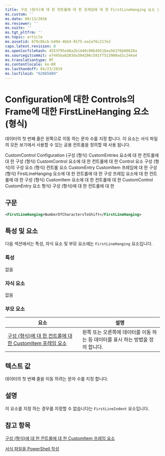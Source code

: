 ```yaml
---
title: 구성 (형식)에 대 한 컨트롤에 대 한 프레임에 대 한 FirstLineHanging 요소 | Microsoft Docs
ms.custom: ''
ms.date: 09/13/2016
ms.reviewer: ''
ms.suite: ''
ms.tgt_pltfrm: ''
ms.topic: article
ms.assetid: 679c8bcb-b49d-4bb4-91f5-ea1af6c217e3
caps.latest.revision: 8
ms.openlocfilehash: 4553f95e48a2b1440c00b4951bea56376b00628a
ms.sourcegitcommit: e7445ba8203da304286c591ff513900ad1c244a4
ms.translationtype: MT
ms.contentlocale: ko-KR
ms.lasthandoff: 04/23/2019
ms.locfileid: "62065889"
---
```

# <a name="firstlinehanging-element-for-frame-for-controls-for-configuration-format"></a>Configuration에 대한 Controls의 Frame에 대한 FirstLineHanging 요소(형식)

데이터의 첫 번째 줄은 왼쪽으로 이동 하는 문자 수를 지정 합니다. 이 요소는 서식 파일의 모든 보기에서 사용할 수 있는 공용 컨트롤을 정의할 때 사용 됩니다.

CustomControl Configuration (구성 (형식) CustomEntries 요소에 대 한 컨트롤에 대 한 구성 (형식) CustomControl 요소에 대 한 컨트롤에 대 한 Control 요소 구성 (형식)의 구성 요소 (형식) 컨트롤 요소 CustomEntry CustomItem 프레임에 대 한 구성 (형식) FirstLineHanging 요소에 대 한 컨트롤에 대 한 구성 프레임 요소에 대 한 컨트롤에 대 한 구성 (형식) CustomItem 요소에 대 한 컨트롤에 대 한 CustomControl CustomEntry 요소 형식) 구성 (형식)에 대 한 컨트롤에 대 한

## <a name="syntax"></a>구문

```xml
<FirstLineHanging>NumberOfCharactersToShift</FirstLineHanging>
```

## <a name="attributes-and-elements"></a>특성 및 요소

다음 섹션에서는 특성, 자식 요소 및 부모 요소에는 `FirstLineHanging` 요소입니다.

### <a name="attributes"></a>특성

없음

### <a name="child-elements"></a>자식 요소

없음

### <a name="parent-elements"></a>부모 요소

|요소|설명|
|-------------|-----------------|
|[구성 (형식)에 대 한 컨트롤에 대 한 CustomItem 프레임 요소](./frame-element-for-customitem-for-controls-for-configuration-format.md)|왼쪽 또는 오른쪽에 데이터를 이동 하는 등 데이터를 표시 하는 방법을 정의 합니다.|

## <a name="text-value"></a>텍스트 값

데이터의 첫 번째 줄을 이동 하려는 문자 수를 지정 합니다.

## <a name="remarks"></a>설명

이 요소를 지정 하는 경우를 지정할 수 없습니다는 `FirstLineIndent` 요소입니다.

## <a name="see-also"></a>참고 항목

[구성 (형식)에 대 한 컨트롤에 대 한 CustomItem 프레임 요소](./frame-element-for-customitem-for-controls-for-configuration-format.md)

[서식 파일을 PowerShell 작성](./writing-a-powershell-formatting-file.md)
